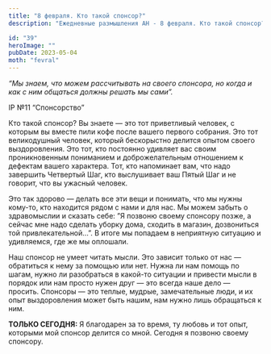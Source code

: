 ```yaml
---
title: "8 февраля. Кто такой спонсор?"
description: "Ежедневные размышления АН - 8 февраля. Кто такой спонсор?"

id: "39"
heroImage: ""
pubDate: 2023-05-04
moth: "fevral"
---
```


_“Мы знаем, что можем рассчитывать на своего спонсора, но когда и как с ним
общаться должны решать мы сами”._

IP №11 “Спонсорство”

Кто такой спонсор? Вы знаете — это тот приветливый человек, с которым вы
вместе пили кофе после вашего первого собрания. Это тот великодушный человек,
который бескорыстно делится опытом своего выздоровления. Это тот, кто
постоянно удивляет вас своим проникновенным пониманием и доброжелательным
отношением к дефектам вашего характера. Тот, кто напоминает вам, что надо
завершить Четвертый Шаг, кто выслушивает ваш Пятый Шаг и не говорит, что вы
ужасный человек.

Это так здорово — делать все эти вещи и понимать, что мы нужны кому-то, кто
находится рядом с нами и для нас. Мы можем забыть о здравомыслии и сказать
себе: ”Я позвоню своему спонсору позже, а сейчас мне надо сделать уборку дома,
сходить в магазин, дозвониться той привлекательной…”. В итоге мы попадаем в
неприятную ситуацию и удивляемся, где же мы оплошали.

Наш спонсор не умеет читать мысли. Это зависит только от нас — обратиться к
нему за помощью или нет. Нужна ли нам помощь по шагам, нужно ли разобраться в
какой-то ситуации и привести мысли в порядок или нам просто нужен друг — это
всегда наше дело — просить. Спонсоры — это теплые, мудрые, замечательные люди,
и их опыт выздоровления может быть нашим, нам нужно лишь обращаться к ним.

**ТОЛЬКО СЕГОДНЯ:** Я благодарен за то время, ту любовь и тот опыт, которыми
мой спонсор делится со мной. Сегодня я позвоню своему спонсору.
